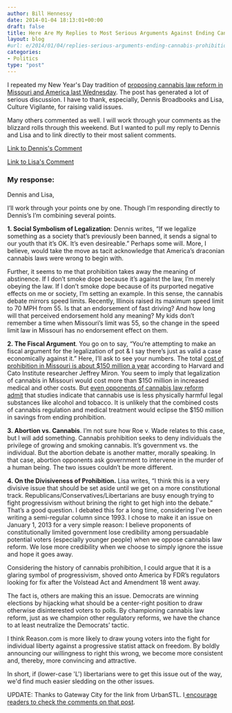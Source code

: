 ```yaml
---
author: Bill Hennessy
date: 2014-01-04 18:13:01+00:00
draft: false
title: Here Are My Replies to Most Serious Arguments Against Ending Cannabis Prohibitions
layout: blog
#url: e/2014/01/04/replies-serious-arguments-ending-cannabis-prohibitions/
categories:
- Politics
type: "post"
---
```


I repeated my New Year's Day tradition of [proposing cannabis law reform in Missouri and America last Wednesday](https://hennessysview.com/2014/01/02/war-weed-republicans-lost/). The post has generated a lot of serious discussion. I have to thank, especially, Dennis Broadbooks and Lisa, Culture Vigilante, for raising valid issues.

Many others commented as well. I will work through your comments as the blizzard rolls through this weekend. But I wanted to pull my reply to Dennis and Lisa and to link directly to their most salient comments.

[Link to Dennis's Comment](https://hennessysview.com/2014/01/02/war-weed-republicans-lost/#comment-3371)

[Link to Lisa's Comment](https://hennessysview.com/2014/01/02/war-weed-republicans-lost/#comment-3370)


### My response:


Dennis and Lisa,

I’ll work through your points one by one. Though I’m responding directly to Dennis’s I’m combining several points.

**1. Social Symbolism of Legalization**: Dennis writes, “If we legalize something as a society that’s previously been banned, it sends a signal to our youth that it’s OK. It’s even desireable.” Perhaps some will. More, I believe, would take the move as tacit acknowledge that America’s draconian cannabis laws were wrong to begin with.

Further, it seems to me that prohibition takes away the meaning of abstinence. If I don’t smoke dope because it’s against the law, I’m merely obeying the law. If I don’t smoke dope because of its purported negative effects on me or society, I’m setting an example. In this sense, the cannabis debate mirrors speed limits. Recently, Illinois raised its maximum speed limit to 70 MPH from 55. Is that an endorsement of fast driving? And how long will that perceived endorsement hold any meaning? My kids don’t remember a time when Missouri’s limit was 55, so the change in the speed limit law in Missouri has no endorsement effect on them.

**2. The Fiscal Argument**. You go on to say, “You’re attempting to make an fiscal argument for the legalization of pot & I say there’s just as valid a case economically against it.” Here, I’ll ask to see your numbers. The total [cost of prohibition in Missouri is about $150 million a year](https://hennessysview.com/2013/03/13/the-weednesday-post-guess-how-much-marijuana-prohibition-cost-missouri/) according to Harvard and Cato Institute researcher Jeffrey Miron. You seem to imply that legalization of cannabis in Missouri would cost more than $150 million in increased medical and other costs. But [even opponents of cannabis law reform admit](https://cyber.law.harvard.edu/evidence99/marijuana/Health_1.html) that studies indicate that cannabis use is less physically harmful legal substances like alcohol and tobacco. It is unlikely that the combined costs of cannabis regulation and medical treatment would eclipse the $150 million in savings from ending prohibition.

**3. Abortion vs. Cannabis**. I’m not sure how Roe v. Wade relates to this case, but I will add something. Cannabis prohibition seeks to deny individuals the privilege of growing and smoking cannabis. It’s government vs. the individual. But the abortion debate is another matter, morally speaking. In that case, abortion opponents ask government to intervene in the murder of a human being. The two issues couldn’t be more different.

**4. On the Divisiveness of Prohibition.** Lisa writes, “I think this is a very divisive issue that should be set aside until we get on a more constitutional track. Republicans/Conservatives/Libertarians are busy enough trying to fight progressivism without brining the right to get high into the debate.” That’s a good question. I debated this for a long time, considering I’ve been writing a semi-regular column since 1993. I chose to make it an issue on January 1, 2013 for a very simple reason: I believe proponents of constitutionally limited government lose credibility among persuadable potential voters (especially younger people) when we oppose cannabis law reform. We lose more credibility when we choose to simply ignore the issue and hope it goes away.

Considering the history of cannabis prohibition, I could argue that it is a glaring symbol of progressivism, shoved onto America by FDR’s regulators looking for fix after the Volstead Act and Amendment 18 went away.

The fact is, others are making this an issue. Democrats are winning elections by hijacking what should be a center-right position to draw otherwise disinterested voters to polls. By championing cannabis law reform, just as we champion other regulatory reforms, we have the chance to at least neutralize the Democrats’ tactic.

I think Reason.com is more likely to draw young voters into the fight for individual liberty against a progressive statist attack on freedom. By boldly announcing our willingness to right this wrong, we become more consistent and, thereby, more convincing and attractive.

In short, if (lower-case 'L') libertarians were to get this issue out of the way, we'd find much easier sledding on the other issues.

UPDATE: Thanks to Gateway City for the link from UrbanSTL. I[ encourage readers to check the comments on that post](https://urbanstl.com/forum/viewtopic.php?f=1&t=10115).


